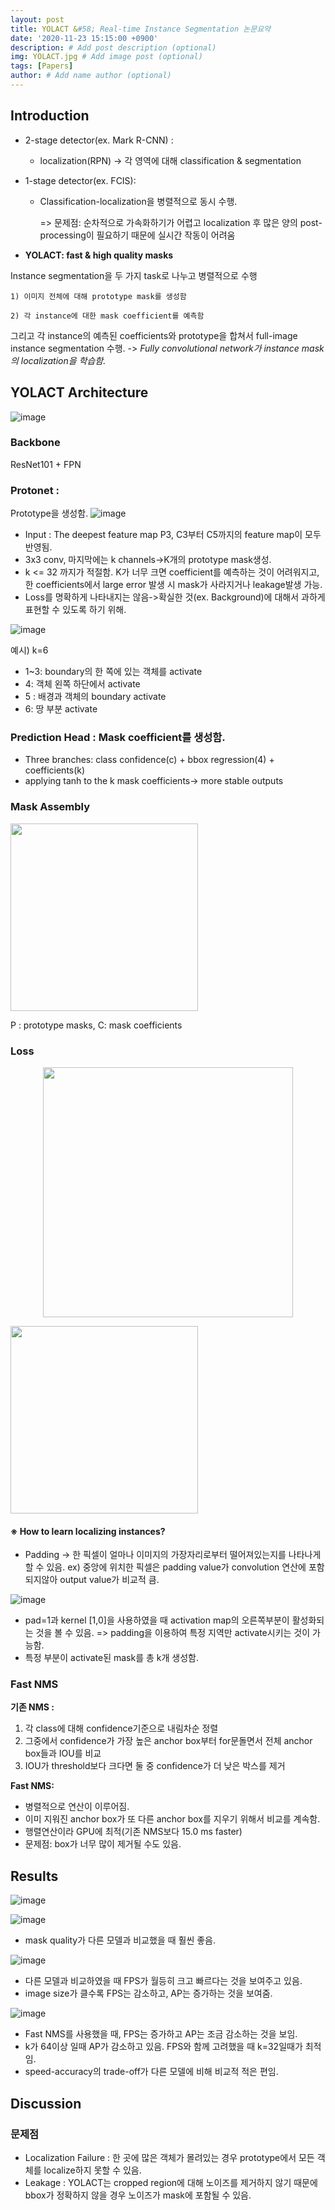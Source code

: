 ```yaml
---
layout: post
title: YOLACT &#58; Real-time Instance Segmentation 논문요약
date: '2020-11-23 15:15:00 +0900'
description: # Add post description (optional)
img: YOLACT.jpg # Add image post (optional)
tags: [Papers]
author: # Add name author (optional)
---
```


## Introduction

- 2-stage detector(ex. Mark R-CNN) :

  - localization(RPN) -> 각 영역에 대해 classification & segmentation

- 1-stage detector(ex. FCIS):

  - Classification-localization을 병렬적으로 동시 수행.

     => 문제점: 순차적으로 가속화하기가 어렵고 localization 후 많은 양의 post-processing이 필요하기 때문에 실시간 작동이 어려움

- **YOLACT: fast & high quality masks**

Instance segmentation을 두 가지 task로 나누고 병렬적으로 수행

    1) 이미지 전체에 대해 prototype mask를 생성함

    2) 각 instance에 대한 mask coefficient를 예측함

그리고 각 instance의 예측된 coefficients와 prototype을 합쳐서 full-image instance segmentation 수행.
-> _Fully convolutional network가 instance mask의 localization을 학습함._


## YOLACT Architecture
![image](https://user-images.githubusercontent.com/17904547/99934283-ea120980-2da0-11eb-9a9a-ca86b424509e.png)

### Backbone
ResNet101 + FPN


### Protonet :
Prototype을 생성함.
![image](https://user-images.githubusercontent.com/17904547/99934154-8a1b6300-2da0-11eb-86d1-23225888fc60.png)

  - Input : The deepest feature map P3, C3부터 C5까지의 feature map이 모두 반영됨.
  - 3x3 conv, 마지막에는 k channels->K개의 prototype mask생성.
  - k <= 32 까지가 적절함. K가 너무 크면 coefficient를 예측하는 것이 어려워지고, 한 coefficients에서 large error 발생 시 mask가 사라지거나 leakage발생 가능.
  - Loss를 명확하게 나타내지는 않음->확실한 것(ex. Background)에 대해서 과하게 표현할 수 있도록 하기 위해.

![image](https://user-images.githubusercontent.com/17904547/99934215-b636e400-2da0-11eb-815b-448f784caa2c.png)

예시) k=6
- 1~3: boundary의 한 쪽에 있는 객체를 activate
- 4: 객체 왼쪽 하단에서 activate
- 5 : 배경과 객체의 boundary activate
- 6: 땅 부분 activate




### Prediction Head : Mask coefficient를 생성함.
- Three branches: class confidence(c) + bbox regression(4) + coefficients(k)
- applying tanh to the k mask coefficients-> more stable outputs


### Mask Assembly

<img src="https://user-images.githubusercontent.com/17904547/99934334-13329a00-2da1-11eb-8493-0d82000d8111.png" width=300>

P : prototype masks, C: mask coefficients

### Loss

<p align="center"><img src="https://user-images.githubusercontent.com/17904547/99934347-1c236b80-2da1-11eb-9a82-02c1974a8519.png" width=400>

<img src="https://user-images.githubusercontent.com/17904547/99934373-25acd380-2da1-11eb-84d1-f450ce75aed7.png" width=300></p>

#### ※ How to learn localizing instances?
- Padding -> 한 픽셀이 얼마나 이미지의 가장자리로부터 떨어져있는지를 나타나게 할 수 있음.
ex) 중앙에 위치한 픽셀은 padding value가 convolution 연산에 포함되지않아 output value가 비교적 큼.

![image](https://user-images.githubusercontent.com/17904547/99934407-36f5e000-2da1-11eb-88c9-a7ddb86d8193.png)

- pad=1과 kernel [1,0]을 사용하였을 때 activation map의 오른쪽부분이 활성화되는 것을 볼 수 있음.
  => padding을 이용하여 특정 지역만 activate시키는 것이 가능함.
- 특정 부분이 activate된 mask를 총 k개 생성함.


### Fast NMS

**기존 NMS :**

   1. 각 class에 대해 confidence기준으로 내림차순 정렬
   2. 그중에서 confidence가 가장 높은 anchor box부터 for문돌면서 전체 anchor box들과 IOU를 비교
   3. IOU가 threshold보다 크다면 둘 중 confidence가 더 낮은 박스를 제거  

**Fast NMS:**
- 병렬적으로 연산이 이루어짐.
- 이미 지워진 anchor box가 또 다른 anchor box를 지우기 위해서 비교를 계속함.
- 행렬연산이라 GPU에 최적(기존 NMS보다 15.0 ms faster)
- 문제점: box가 너무 많이 제거될 수도 있음.


## Results

![image](https://user-images.githubusercontent.com/17904547/99934583-baafcc80-2da1-11eb-824d-e94422a729e1.png)

![image](https://user-images.githubusercontent.com/17904547/99934595-c26f7100-2da1-11eb-8aae-f4952f2217ae.png)

- mask quality가 다른 모델과 비교했을 때 훨씬 좋음.

![image](https://user-images.githubusercontent.com/17904547/99934604-c9967f00-2da1-11eb-8722-0b6733b03c29.png)
- 다른 모델과 비교하였을 때 FPS가 월등히 크고 빠르다는 것을 보여주고 있음.
- image size가 클수록 FPS는 감소하고, AP는 증가하는 것을 보여줌.


![image](https://user-images.githubusercontent.com/17904547/99934632-dadf8b80-2da1-11eb-8d5f-fc0d6b611c05.png)

- Fast NMS를 사용했을 때, FPS는 증가하고 AP는 조금 감소하는 것을 보임.
- k가 64이상 일때 AP가 감소하고 있음. FPS와 함께 고려했을 때 k=32일때가 최적임.
- speed-accuracy의 trade-off가 다른 모델에 비해 비교적 적은 편임.

## Discussion


### 문제점
- Localization Failure : 한 곳에 많은 객체가 몰려있는 경우 prototype에서 모든 객체를 localize하지 못할 수 있음.
- Leakage : YOLACT는 cropped region에 대해 노이즈를 제거하지 않기 때문에 bbox가 정확하지 않을 경우 노이즈가 mask에 포함될 수 있음.



